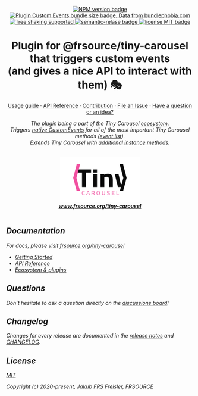 <!-- textlint-disable no-dead-link -->
<p align="center">
  <a href="https://www.npmjs.com/package/">
    <img src="https://img.shields.io/npm/v/@frsource/tiny-carousel-plugin-custom-events" alt="NPM version badge">
  </a>
  <a href="https://bundlephobia.com/result?p=@frsource/tiny-carousel-plugin-custom-events" title="Visit bundlephobia for more details!">
    <img src="https://img.shields.io/bundlephobia/minzip/@frsource/tiny-carousel-plugin-custom-events" alt="Plugin Custom Events bundle size badge. Data from bundlephobia.com">
  </a>
  <a href="https://bundlephobia.com/result?p=@frsource/tiny-carousel-plugin-custom-events">
    <img src="https://badgen.net/bundlephobia/tree-shaking/@frsource/tiny-carousel-plugin-custom-events" alt="Tree shaking supported">
  </a>
  <a href="https://github.com/semantic-release/semantic-release">
    <img src="https://img.shields.io/badge/%20%20%F0%9F%93%A6%F0%9F%9A%80-semantic--release-e10079.svg" alt="semantic-relase badge">
  </a>
  <a href="https://github.com/FRSOURCE/tiny-carousel/blob/master/LICENSE">
    <img src="https://img.shields.io/github/license/FRSOURCE/tiny-carousel" alt="license MIT badge">
  </a>
</p>

<h1 align="center">Plugin for @frsource/tiny-carousel that triggers custom events (and&nbsp;gives&nbsp;a&nbsp;nice&nbsp;API to interact with them) 🎭</h1>

<p align="center">
  <a href="https://www.frsource.org/tiny-carousel/guide/usage/#plugin-custom-events">Usage guide</a>
  ·
  <a href="https://www.frsource.org/tiny-carousel/api-reference/plugin-custom-events/">API Reference</a>
  ·
  <a href="https://www.frsource.org/tiny-carousel/contribution/">Contribution</a>
  ·
  <a href="https://github.com/FRSOURCE/tiny-carousel/issues">File an Issue</a>
  ·
  <a href="https://github.com/FRSOURCE/tiny-carousel/discussions">Have a question or an idea?</a>
  <br>
</p>

<p align="center">
  <i>The plugin being a part of the Tiny Carousel <a href="https://www.frsource.org/tiny-carousel/ecosystem/">ecosystem</a>.
    <br>Triggers <a href="https://developer.mozilla.org/en-US/docs/Web/API/CustomEvent/CustomEvent">native CustomEvents</a> for all of the most important Tiny Carousel methods (<a href="https://www.frsource.org/tiny-carousel/api-reference/plugin-custom-events/#events">event list</a>).
    <br>Extends Tiny Carousel with <a href="https://www.frsource.org/tiny-carousel/api-reference/plugin-custom-events#instance-methods">additional instance methods</a>.
  <br>
  <br>
</p>


<p align="center">
  <img src="https://github.com/FRSOURCE/tiny-carousel/blob/master/src/logo.png" alt="Tiny carousel library logo" height="120px"/>
  <br>
  <a href="https://www.frsource.org/tiny-carousel"><strong>www.frsource.org/tiny-carousel</strong></a>
  <br>
  <br>
</p>


## Documentation

For docs, please visit [frsource.org/tiny-carousel](https://www.frsource.org/tiny-carousel/)

- [Getting Started](https://www.frsource.org/tiny-carousel/guide/usage/#plugin-custom-events)
- [API Reference](https://www.frsource.org/tiny-carousel/api-reference/plugin-custom-events/)
- [Ecosystem & plugins](https://www.frsource.org/tiny-carousel/ecosystem/)

## Questions

Don’t hesitate to ask a question directly on the [discussions board](https://github.com/FRSOURCE/tiny-carousel/discussions)!

## Changelog

Changes for every release are documented in the [release notes](https://github.com/FRSOURCE/tiny-carousel/releases) and [CHANGELOG](https://github.com/FRSOURCE/tiny-carousel/blob/master/packages/plugin-custom-events/CHANGELOG.md).

## License

[MIT](https://opensource.org/licenses/MIT)

Copyright (c) 2020-present, Jakub FRS Freisler, FRSOURCE
